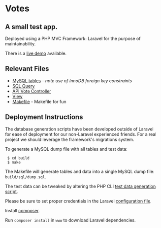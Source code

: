 # Votes

## A small test app.

Deployed using a PHP MVC Framework: Laravel for the purpose of maintainability.

There is a [live demo](http://vote.bitmakr.com) available.

## Relevant Files
- [MySQL tables](build/sql/tables) - <i>note use of InnoDB foreign key constraints</i>
- [SQL Query](www/app/models/Vote.php)
- [API Vote Controller](www/app/controllers/VoteController.php)
- [View](www/app/views/hello.blade.php)
- [Makefile](build/Makefile) - Makefile for fun

## Deployment Instructions

The database generation scripts have been developed outside of Laravel for ease of deployment for our non-Laravel experienced friends.  For a real project we should leverage the framework's migrations system.

To generate a MySQL dump file with all tables and test data:

```
 $ cd build
 $ make
```

The Makefile will generate tables and data into a single MySQL dump file: ```build/sql/dump.sql```.

The test data can be tweaked by altering the PHP CLI [test data generation script](build/scripts/generate_data.php).

Please be sure to set proper credentials in the Laravel [configuration file](www/app/config/database.php).

Install [composer](https://getcomposer.org/).

Run ```composer install``` in ```www``` to download Laravel dependencies.



